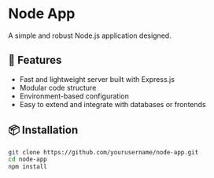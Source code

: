 
# Node App

A simple and robust Node.js application designed.

## 🚀 Features

- Fast and lightweight server built with Express.js
- Modular code structure
- Environment-based configuration
- Easy to extend and integrate with databases or frontends

## 📦 Installation 

```bash
git clone https://github.com/yourusername/node-app.git
cd node-app
npm install
